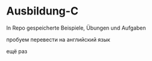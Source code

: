 # Ausbildung-C #

In Repo gespeicherte Beispiele, Übungen und Aufgaben

пробуем перевести на английский язык

ещё раз
